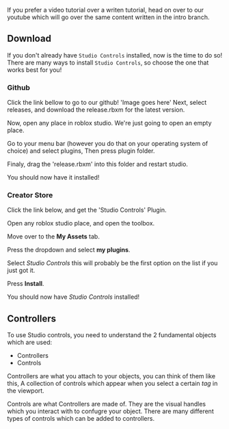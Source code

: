 If you prefer a video tutorial over a writen tutorial, head on over to our youtube which will go over the same content written in the intro branch.

## Download
If you don't already have `Studio Controls` installed, now is the time to do so! There are many ways to install `Studio Controls`, so choose the one that works best for you!

### Github
Click the link bellow to go to our github!
'Image goes here'
Next, select releases, and download the release.rbxm for the latest version.

Now, open any place in roblox studio. We're just going to open an empty place.

Go to your menu bar (however you do that on your operating system of choice) and select plugins, Then press plugin folder.

Finaly, drag the 'release.rbxm' into this folder and restart studio.

You should now have it installed!

### Creator Store
Click the link below, and get the 'Studio Controls' Plugin.

Open any roblox studio place, and open the toolbox.

Move over to the **My Assets** tab.

Press the dropdown and select  **my plugins**.

Select *Studio Controls* this will probably be the first option on the list if you just got it.

Press **Install**.

You should now have *Studio Controls* installed!

## Controllers
To use Studio controls, you need to understand the 2 fundamental objects which are used:
- Controllers
- Controls

Controllers are what you attach to your objects, you can think of them like this,
A collection of controls which appear when you select a certain *tag* in the viewport.

Controls are what Controllers are made of. They are the visual handles which you interact with to confugre your object. There are many different types of controls which can be added to controllers.